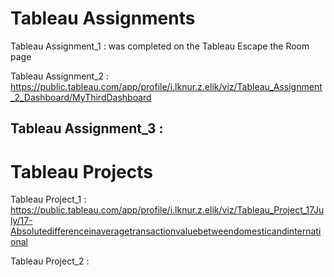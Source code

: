 # Tableau Assignments

Tableau Assignment_1 : was completed on the Tableau Escape the Room page

Tableau Assignment_2 : https://public.tableau.com/app/profile/i.lknur.z.elik/viz/Tableau_Assignment_2_Dashboard/MyThirdDashboard

Tableau Assignment_3 :
---------------------

# Tableau Projects

Tableau Project_1 : https://public.tableau.com/app/profile/i.lknur.z.elik/viz/Tableau_Project_17July/17-Absolutedifferenceinaveragetransactionvaluebetweendomesticandinternational

Tableau Project_2 :
